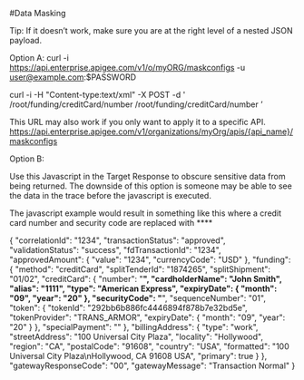 #Data Masking

Tip: If it doesn’t work, make sure you are at the right level of a nested JSON payload.

Option A:
curl -i https://api.enterprise.apigee.com/v1/o/myORG/maskconfigs -u user@example.com:$PASSWORD

curl -i -H "Content-type:text/xml" -X POST -d '<MaskDataConfiguration>
    <XPathsRequest>
        <XPathRequest>/root/funding/creditCard/number</XPathRequest>
    </XPathsRequest>
    <XPathsResponse>
        <XPathResponse>/root/funding/creditCard/number</XPathResponse>
    </XPathsResponse>
</MaskDataConfiguration>’

This URL may also work if you only want to apply it to a specific API.
https://api.enterprise.apigee.com/v1/organizations/myOrg/apis/{api_name}/maskconfigs

Option B:

Use this Javascript in the Target Response to obscure sensitive data from being returned. The downside of this option is someone may be able to see the data in the trace before the javascript is executed.

The javascript example would result in something like this where a credit card number and security code are replaced with ****

{
    "correlationId": "1234",
    "transactionStatus": "approved",
    "validationStatus": "success",
    "fdTransactionId": "1234",
    "approvedAmount": {
        "value": "1234",
        "currencyCode": "USD"
    },
    "funding": {
        "method": "creditCard",
        "splitTenderId": "1874265",
        "splitShipment": "01/02",
        "creditCard": {
            "number": "********",
            "cardholderName": "John Smith",
            "alias": "1111",
            "type": "American Express",
            "expiryDate": {
                "month": "09",
                "year": "20"
            },
            "securityCode": "********",
            "sequenceNumber": "01",
            "token": {
                "tokenId": "292bb6b886fc4446894f878b7e32bd5e",
                "tokenProvider": "TRANS_ARMOR",
                "expiryDate": {
                    "month": "09",
                    "year": "20"
                }
            },
            "specialPayment": ""
        },
        "billingAddress": {
            "type": "work",
            "streetAddress": "100 Universal City Plaza",
            "locality": "Hollywood",
            "region": "CA",
            "postalCode": "91608",
            "country": "USA",
            "formatted": "100 Universal City Plaza\nHollywood, CA 91608 USA",
            "primary": true
        }
    },
    "gatewayResponseCode": "00",
    "gatewayMessage": "Transaction Normal"
}
